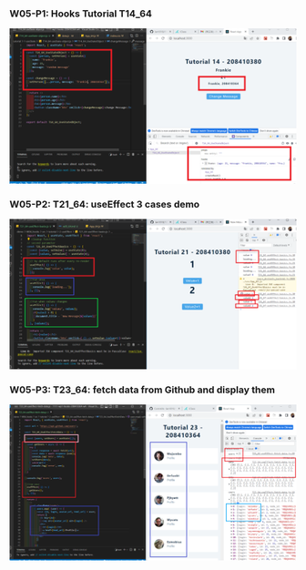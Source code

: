 ### W05-P1: Hooks Tutorial T14_64

![](w05-p1.png)

### W05-P2: T21_64: useEffect 3 cases demo

![](w05-p2.png)

### W05-P3: T23_64: fetch data from Github and display them

![](w05-p3.png)
